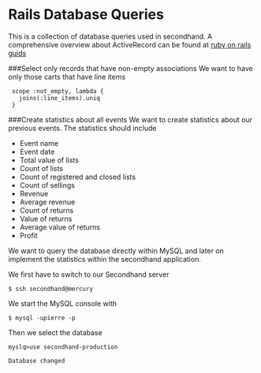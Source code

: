 Rails Database Queries
======================
This is a collection of database queries used in secondhand. A comprehensive
overview about ActiveRecord can be found at [ruby on rails guids](http://guides.rubyonrails.org/active_record_querying.html)

###Select only records that have non-empty associations
We want to have only those carts that have line items

     scope :not_empty, lambda {
       joins(:line_items).uniq
     }

###Create statistics about all events
We want to create statistics about our previous events. The statistics should
include

* Event name
* Event date
* Total value of lists
* Count of lists
* Count of registered and closed lists
* Count of sellings
* Revenue
* Average revenue
* Count of returns
* Value of returns
* Average value of returns
* Profit

We want to query the database directly within MySQL and later on implement the
statistics within the secondhand application.

We first have to switch to our Secondhand server

    $ ssh secondhand@mercury

We start the MySQL console with

    $ mysql -upierre -p

Then we select the database

    myslq>use secondhand-production

    Database changed




